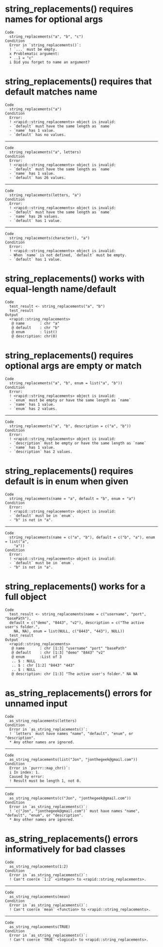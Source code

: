 # string_replacements() requires names for optional args

    Code
      string_replacements("a", "b", "c")
    Condition
      Error in `string_replacements()`:
      ! `...` must be empty.
      x Problematic argument:
      * ..1 = "c"
      i Did you forget to name an argument?

# string_replacements() requires that default matches name

    Code
      string_replacements("a")
    Condition
      Error:
      ! <rapid::string_replacements> object is invalid:
      - `default` must have the same length as `name`
      - `name` has 1 value.
      - `default` has no values.

---

    Code
      string_replacements("a", letters)
    Condition
      Error:
      ! <rapid::string_replacements> object is invalid:
      - `default` must have the same length as `name`
      - `name` has 1 value.
      - `default` has 26 values.

---

    Code
      string_replacements(letters, "a")
    Condition
      Error:
      ! <rapid::string_replacements> object is invalid:
      - `default` must have the same length as `name`
      - `name` has 26 values.
      - `default` has 1 value.

---

    Code
      string_replacements(character(), "a")
    Condition
      Error:
      ! <rapid::string_replacements> object is invalid:
      - When `name` is not defined, `default` must be empty.
      - `default` has 1 value.

# string_replacements() works with equal-length name/default

    Code
      test_result <- string_replacements("a", "b")
      test_result
    Output
      <rapid::string_replacements>
       @ name       : chr "a"
       @ default    : chr "b"
       @ enum       : list()
       @ description: chr(0) 

# string_replacements() requires optional args are empty or match

    Code
      string_replacements("a", "b", enum = list("a", "b"))
    Condition
      Error:
      ! <rapid::string_replacements> object is invalid:
      - `enum` must be empty or have the same length as `name`
      - `name` has 1 value.
      - `enum` has 2 values.

---

    Code
      string_replacements("a", "b", description = c("a", "b"))
    Condition
      Error:
      ! <rapid::string_replacements> object is invalid:
      - `description` must be empty or have the same length as `name`
      - `name` has 1 value.
      - `description` has 2 values.

# string_replacements() requires default is in enum when given

    Code
      string_replacements(name = "a", default = "b", enum = "a")
    Condition
      Error:
      ! <rapid::string_replacements> object is invalid:
      - `default` must be in `enum`.
      - "b" is not in "a".

---

    Code
      string_replacements(name = c("a", "b"), default = c("b", "a"), enum = list("a",
        "a"))
    Condition
      Error:
      ! <rapid::string_replacements> object is invalid:
      - `default` must be in `enum`.
      - "b" is not in "a".

# string_replacements() works for a full object

    Code
      test_result <- string_replacements(name = c("username", "port", "basePath"),
      default = c("demo", "8443", "v2"), description = c("The active user's folder.",
        NA, NA), enum = list(NULL, c("8443", "443"), NULL))
      test_result
    Output
      <rapid::string_replacements>
       @ name       : chr [1:3] "username" "port" "basePath"
       @ default    : chr [1:3] "demo" "8443" "v2"
       @ enum       :List of 3
       .. $ : NULL
       .. $ : chr [1:2] "8443" "443"
       .. $ : NULL
       @ description: chr [1:3] "The active user's folder." NA NA

# as_string_replacements() errors for unnamed input

    Code
      as_string_replacements(letters)
    Condition
      Error in `as_string_replacements()`:
      ! `letters` must have names "name", "default", "enum", or "description".
      * Any other names are ignored.

---

    Code
      as_string_replacements(list("Jon", "jonthegeek@gmail.com"))
    Condition
      Error in `purrr::map_chr()`:
      i In index: 1.
      Caused by error:
      ! Result must be length 1, not 0.

---

    Code
      as_string_replacements(c("Jon", "jonthegeek@gmail.com"))
    Condition
      Error in `as_string_replacements()`:
      ! `c("Jon", "jonthegeek@gmail.com")` must have names "name", "default", "enum", or "description".
      * Any other names are ignored.

# as_string_replacements() errors informatively for bad classes

    Code
      as_string_replacements(1:2)
    Condition
      Error in `as_string_replacements()`:
      ! Can't coerce `1:2` <integer> to <rapid::string_replacements>.

---

    Code
      as_string_replacements(mean)
    Condition
      Error in `as_string_replacements()`:
      ! Can't coerce `mean` <function> to <rapid::string_replacements>.

---

    Code
      as_string_replacements(TRUE)
    Condition
      Error in `as_string_replacements()`:
      ! Can't coerce `TRUE` <logical> to <rapid::string_replacements>.

